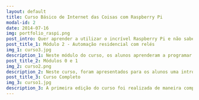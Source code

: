 ```yaml
---
layout: default
title: Curso Básico de Internet das Coisas com Raspberry Pi
modal-id: 2
date: 2014-07-16
img: portfolio_raspi.png
post_intro: Quer aprender a utilizar o incrível Raspberry Pi e não sabe por onde começar? A 4flyers, em parceria com a <a href="http://www.huinfinito.com.br/">Hu Infinito</a> estão oferecendo o Curso Básico de Internet das Coisas com Raspberry Pi para você. Atualmente o curso está sendo ministrado em módulos, o que te permite focar mais naqueles assuntos que mais te interessam. Esse projeto foi desenvolvido com muito carinho para você sair do curso totalmente habilitado a criar inúmeros projetos. Ficou curioso? Visite a página do <a href="http://www.huinfinito.com.br/80-curso-de-iot-rapsberry-pi">curso</a> e saiba mais sobre as próximas edições de cada módulo do curso! <br/><br/> 
post_title_1: Módulo 2 - Automação residencial com relés
img_1: curso3.jpg
description_1: Neste módulo do curso, os alunos aprenderam a programar em python as portas de propósito geral do Raspberry Pi 3 para serem capazes de controlar o acionamento de lâmpadas e aparelhos eletrodomésticos de casa utilizando relés.
post_title_2: Módulos 0 e 1
img_2: curso2.png
description_2: Neste curso, foram apresentados para os alunos uma introdução ao conceito de sistemas embarcados bem como uma introdução ao Raspberry Pi. Além disso, os alunos aprenderam a instalar e configurar o sistema operacional Raspbian no cartão SD do Raspberry Pi, aprenderam a utilizar o Raspberry Pi por meio de um acesso remoto bem como foram introduzidos a alguns comandos de terminal Linux que tornam a experiência de utilizar e programar o Raspberry muito mais fácil.
post_title_3: Curso Completo
img_3: curso1.jpg
description_3: A primeira edição do curso foi realizada de maneira completa. Os alunos tiveram aulas durante toda a semana e aprenderam desde os princípios básicos de sistemas embarcados até o controle das portas de propósito geral do Raspberry Pi.
---
```


